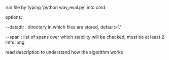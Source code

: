 run file by typing 'python wav_eval.py' into cmd


options:

  --datadir : directory in which files are stored, default='.'
  
  --span : list of spans over which stability will be checked, must be at least 2 int's long
  
  
read description to understand how the algorithm works
